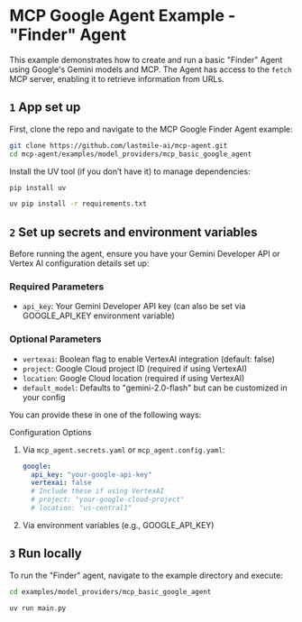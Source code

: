 # MCP Google Agent Example - "Finder" Agent

This example demonstrates how to create and run a basic "Finder" Agent using Google's Gemini models and MCP. The Agent has access to the `fetch` MCP server, enabling it to retrieve information from URLs.

## `1` App set up

First, clone the repo and navigate to the MCP Google Finder Agent example:

```bash
git clone https://github.com/lastmile-ai/mcp-agent.git
cd mcp-agent/examples/model_providers/mcp_basic_google_agent
```

Install the UV tool (if you don’t have it) to manage dependencies:

```bash
pip install uv

uv pip install -r requirements.txt
```

## `2` Set up secrets and environment variables

Before running the agent, ensure you have your Gemini Developer API or Vertex AI configuration details set up:

### Required Parameters

- `api_key`: Your Gemini Developer API key (can also be set via GOOGLE_API_KEY environment variable)

### Optional Parameters

- `vertexai`: Boolean flag to enable VertexAI integration (default: false)
- `project`: Google Cloud project ID (required if using VertexAI)
- `location`: Google Cloud location (required if using VertexAI)
- `default_model`: Defaults to "gemini-2.0-flash" but can be customized in your config

You can provide these in one of the following ways:

Configuration Options

1. Via `mcp_agent.secrets.yaml` or `mcp_agent.config.yaml`:

   ```yaml
   google:
     api_key: "your-google-api-key"
     vertexai: false
     # Include these if using VertexAI
     # project: "your-google-cloud-project"
     # location: "us-central1"
   ```

2. Via environment variables (e.g., GOOGLE_API_KEY)

## `3` Run locally

To run the "Finder" agent, navigate to the example directory and execute:

```bash
cd examples/model_providers/mcp_basic_google_agent

uv run main.py
```
